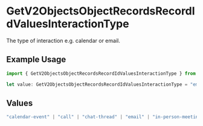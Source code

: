 # GetV2ObjectsObjectRecordsRecordIdValuesInteractionType

The type of interaction e.g. calendar or email.

## Example Usage

```typescript
import { GetV2ObjectsObjectRecordsRecordIdValuesInteractionType } from "attio-js/models/operations";

let value: GetV2ObjectsObjectRecordsRecordIdValuesInteractionType = "email";
```

## Values

```typescript
"calendar-event" | "call" | "chat-thread" | "email" | "in-person-meeting" | "meeting"
```